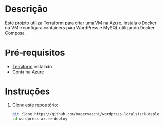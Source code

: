 # Descrição

Este projeto utiliza Terraform para criar uma VM na Azure, instala o Docker na VM e configura containers para WordPress e MySQL utilizando Docker Compose.

# Pré-requisitos

- [Terraform](https://www.terraform.io/downloads.html) instalado
- Conta na Azure

# Instruções

1. Clone este repositório:
   ```sh
   git clone https://github.com/magervasoni/wordpress-localstack-deploy.git
   cd wordpress-azure-deploy